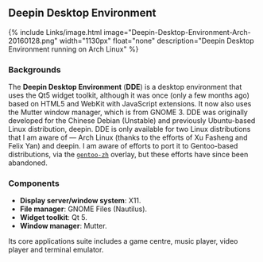 ## Deepin Desktop Environment
{% include Links/image.html image="Deepin-Desktop-Environment-Arch-20160128.png" width="1130px" float="none" description="Deepin Desktop Environment running on Arch Linux" %}

### Backgrounds
The **Deepin Desktop Environment** (**DDE**) is a desktop environment that uses the Qt5 widget toolkit, although it was once (only a few months ago) based on HTML5 and WebKit with JavaScript extensions. It now also uses the Mutter window manager, which is from GNOME 3. DDE was originally developed for the Chinese Debian (Unstable) and previously Ubuntu-based Linux distribution, deepin. DDE is only available for two Linux distributions that I am aware of &mdash; Arch Linux (thanks to the efforts of Xu Fasheng and Felix Yan) and deepin. I am aware of efforts to port it to Gentoo-based distributions, via the [`gentoo-zh`](https://github.com/gentoo-mirror/gentoo-zh) overlay, but these efforts have since been abandoned.

### Components
* **Display server/window system**: X11.
* **File manager**: GNOME Files (Nautilus).
* **Widget toolkit**: Qt 5.
* **Window manager**: Mutter.

Its core applications suite includes a game centre, music player, video player and terminal emulator.
